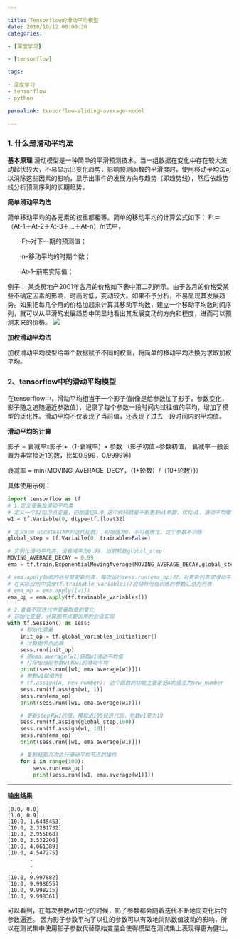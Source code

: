 ```yaml
---

title: Tensorflow的滑动平均模型
date: 2018/10/12 00:00:30 
categories: 

- [深度学习]

- [tensorflow]

tags: 

- 深度学习
- tensorflow
- python

permalink: tensorflow-sliding-average-model 

---
```


### 1. 什么是滑动平均法
**基本原理**
滑动模型是一种简单的平滑预测技术。当一组数据在变化中存在较大波动起伏较大，不易显示出变化趋势，影响预测函数的平滑度时，使用移动平均法可以消除这些因素的影响，显示出事件的发展方向与趋势（即趋势线），然后依趋势线分析预测序列的长期趋势。

<!--more--> 


**简单滑动平均法**

简单移动平均的各元素的权重都相等。简单的移动平均的计算公式如下： Ft＝（At-1＋At-2＋At-3＋…＋At-n）/n式中，

　　·Ft–对下一期的预测值；

　　·n–移动平均的时期个数；

　　·At-1–前期实际值；

例子：
某类房地产2001年各月的价格如下表中第二列所示。由于各月的价格受某些不确定因素的影响，时高时低，变动较大。如果不予分析，不易显现其发展趋势。如果把每几个月的价格加起来计算其移动平均数，建立一个移动平均数时间序列，就可以从平滑的发展趋势中明显地看出其发展变动的方向和程度，进而可以预测未来的价格。
![](https://img-blog.csdn.net/2018101123391157?watermark/2/text/aHR0cHM6Ly9ibG9nLmNzZG4ubmV0L01TRE5fdGFuZw==/font/5a6L5L2T/fontsize/400/fill/I0JBQkFCMA==/dissolve/70)

**加权滑动平均法**

加权滑动平均模型给每个数据赋予不同的权重，将简单的移动平均法换为求取加权平均。


### 2、tensorflow中的滑动平均模型
在tensorflow中，滑动平均相当于一个影子值(像是给参数加了影子，参数变化，影子随之追随逼近参数值），记录了每个参数一段时间内过往值的平均，增加了模型的泛化性。滑动平均不仅表现了当前值，还表现了过去一段时间内的平均值。

**滑动平均的计算**

影子 = 衰减率x影子 +（1-衰减率）x 参数 （影子初值=参数初值， 衰减率一般设置为非常接近1的数，比如0.999，0.9999等)

衰减率 = min{MOVING_AVERAGE_DECY，（1+轮数）/（10+轮数）}）

具体使用示例：

```python
import tensorflow as tf
# 1.定义变量及滑动平均类
# 定义一个32位浮点变量，初始值位0.0,这个代码就是不断更新w1参数，优化w1，滑动平均做了一个w1的影子
w1 = tf.Variable(0, dtype=tf.float32)

# 定义num_updates(NN的迭代轮数）,初始值为0，不可被优化，这个参数不训练
global_step = tf.Variable(0, trainable=False)

# 实例化滑动平均类，设衰减率为0.99，当前轮数global_step
MOVING_AVERAGE_DECAY = 0.99
ema = tf.train.ExponentialMovingAverage(MOVING_AVERAGE_DECAY,global_step)

# ema.apply后面的括号是更新列表，每次运行sess.run(ema_op)时，对更新列表求滑动平均值
# 在实际应用中会使tf.trainable_variables()自动将所有训练的参数汇总为列表
# ema_op = ema.apply([w1])
ema_op = ema.apply(tf.trainable_variables())

# 2.查看不同迭代中变量取值的变化
# 初始化变量，计算图节点要运用的会话实现
with tf.Session() as sess:
    # 初始化变量
    init_op = tf.global_variables_initializer()
    # 计算图节点运算
    sess.run(init_op)
    # 用ema.average(w1)获取w1滑动平均值
    # 打印出当前参数w1和w1的滑动平均
    print(sess.run([w1, ema.average(w1)]))
    # 参数w1赋值为1
    # tf.assign(A, new_number): 这个函数的功能主要是把A的值变为new_number
    sess.run(tf.assign(w1, 1))
    sess.run(ema_op)
    print(sess.run([w1, ema.average(w1)]))

    # 更新step和w1的值，模拟出100轮迭代后，参数w1变为10
    sess.run(tf.assign(global_step,100))
    sess.run(tf.assign(w1, 10))
    sess.run(ema_op)
    print(sess.run([w1, ema.average(w1)]))

    # 复制粘贴几次执行滑动平均节点的操作
    for i in range(100):
        sess.run(ema_op)
        print(sess.run([w1, ema.average(w1)]))

```
-------
**输出结果**

```
[0.0, 0.0]
[1.0, 0.9]
[10.0, 1.6445453]
[10.0, 2.3281732]
[10.0, 2.955868]
[10.0, 3.532206]
[10.0, 4.061389]
[10.0, 4.547275]
       .
       .
       .
[10.0, 9.997882]
[10.0, 9.998055]
[10.0, 9.998215]
[10.0, 9.998361]
```
可以看到，在每次参数w1变化的时候，影子参数都会随着迭代不断地向变化后的参数逼近。
因为影子参数平均了以往的参数可以有效地消除数值波动的影响，所以在测试集中使用影子参数代替原始变量会使得模型在测试集上表现得更为健壮。